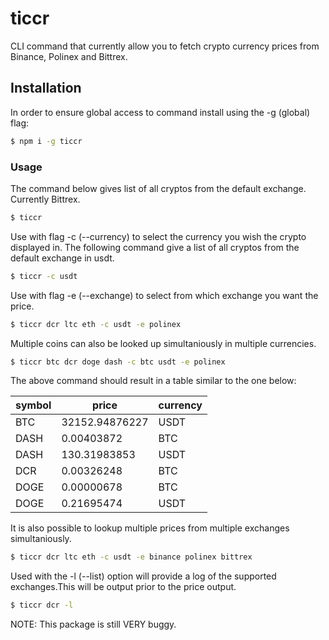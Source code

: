 # ticcr

CLI command that currently allow you to fetch crypto currency prices from Binance, Polinex and Bittrex. 

## Installation
In order to ensure global access to command install using the -g (global) flag: 
```bash
$ npm i -g ticcr
```

### Usage
The command below gives list of all cryptos from the default exchange. Currently Bittrex. 

```bash
$ ticcr
```

Use with flag -c (--currency) to select the currency you wish the crypto displayed in. 
The following command give a list of all cryptos from the default exchange in usdt. 

```bash
$ ticcr -c usdt
```

Use with flag -e (--exchange) to select from which exchange you want the price. 

```bash
$ ticcr dcr ltc eth -c usdt -e polinex
```

Multiple coins can also be looked up simultaniously in multiple currencies. 

```bash
$ ticcr btc dcr doge dash -c btc usdt -e polinex 
```

The above command should result in a table similar to the one below: 

symbol | price | currency
------ | ----- | --------
BTC | 32152.94876227 | USDT
DASH | 0.00403872 | BTC
DASH | 130.31983853 | USDT
DCR | 0.00326248 | BTC
DOGE | 0.00000678 | BTC
DOGE | 0.21695474 | USDT

It is also possible to lookup multiple prices from multiple exchanges simultaniously.

```bash
$ ticcr dcr ltc eth -c usdt -e binance polinex bittrex
```

Used with the -l (--list) option will provide a log of the supported exchanges.This will be output prior to the price output. 

```bash
$ ticcr dcr -l
```

NOTE: This package is still VERY buggy. 